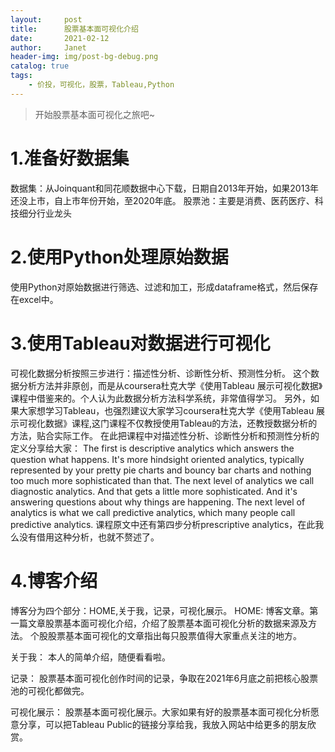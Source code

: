 ```yaml
---
layout:     post
title:      股票基本面可视化介绍
date:       2021-02-12
author:     Janet
header-img: img/post-bg-debug.png
catalog: true
tags:
    - 价投，可视化，股票，Tableau,Python
---
```


>开始股票基本面可视化之旅吧~ 

# 1.准备好数据集

数据集：从Joinquant和同花顺数据中心下载，日期自2013年开始，如果2013年还没上市，自上市年份开始，至2020年底。
股票池：主要是消费、医药医疗、科技细分行业龙头

# 2.使用Python处理原始数据

使用Python对原始数据进行筛选、过滤和加工，形成dataframe格式，然后保存在excel中。


# 3.使用Tableau对数据进行可视化

可视化数据分析按照三步进行：描述性分析、诊断性分析、预测性分析。
这个数据分析方法并非原创，而是从coursera杜克大学《使用Tableau 展示可视化数据》课程中借鉴来的。个人认为此数据分析方法科学系统，非常值得学习。
另外，如果大家想学习Tableau，也强烈建议大家学习coursera杜克大学《使用Tableau 展示可视化数据》课程,这门课程不仅教授使用Tableau的方法，还教授数据分析的方法，贴合实际工作。
在此把课程中对描述性分析、诊断性分析和预测性分析的定义分享给大家：
The first is descriptive analytics which answers the question what happens. It's more hindsight oriented analytics, typically represented by your pretty pie charts
 and bouncy bar charts and nothing too much more sophisticated than that. 
The next level of analytics we call diagnostic analytics. And that gets a little more sophisticated. And it's answering questions about why things are happening. 
The next level of analytics is what we call predictive analytics, which many people call predictive analytics.
课程原文中还有第四步分析prescriptive analytics，在此我么没有借用这种分析，也就不赘述了。

# 4.博客介绍
 
博客分为四个部分：HOME,关于我，记录，可视化展示。
HOME:
博客文章。第一篇文章股票基本面可视化介绍，介绍了股票基本面可视化分析的数据来源及方法。
个股股票基本面可视化的文章指出每只股票值得大家重点关注的地方。

关于我：
本人的简单介绍，随便看看啦。

记录：
股票基本面可视化创作时间的记录，争取在2021年6月底之前把核心股票池的可视化都做完。

可视化展示：
股票基本面可视化展示。大家如果有好的股票基本面可视化分析愿意分享，可以把Tableau Public的链接分享给我，我放入网站中给更多的朋友欣赏。


